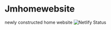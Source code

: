 # Jmhomewebsite
newly constructed home website
![Netlify Status](https://api.netlify.com/api/v1/badges/2c35e615-9718-4eb0-9267-3ae564d26c1c/deploy-status)
